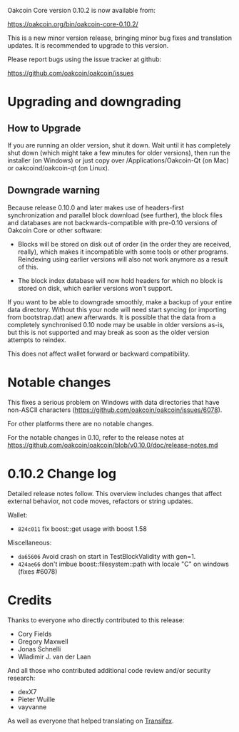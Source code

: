 Oakcoin Core version 0.10.2 is now available from:

  <https://oakcoin.org/bin/oakcoin-core-0.10.2/>

This is a new minor version release, bringing minor bug fixes and translation 
updates. It is recommended to upgrade to this version.

Please report bugs using the issue tracker at github:

  <https://github.com/oakcoin/oakcoin/issues>

Upgrading and downgrading
=========================

How to Upgrade
--------------

If you are running an older version, shut it down. Wait until it has completely
shut down (which might take a few minutes for older versions), then run the
installer (on Windows) or just copy over /Applications/Oakcoin-Qt (on Mac) or
oakcoind/oakcoin-qt (on Linux).

Downgrade warning
------------------

Because release 0.10.0 and later makes use of headers-first synchronization and
parallel block download (see further), the block files and databases are not
backwards-compatible with pre-0.10 versions of Oakcoin Core or other software:

* Blocks will be stored on disk out of order (in the order they are
received, really), which makes it incompatible with some tools or
other programs. Reindexing using earlier versions will also not work
anymore as a result of this.

* The block index database will now hold headers for which no block is
stored on disk, which earlier versions won't support.

If you want to be able to downgrade smoothly, make a backup of your entire data
directory. Without this your node will need start syncing (or importing from
bootstrap.dat) anew afterwards. It is possible that the data from a completely
synchronised 0.10 node may be usable in older versions as-is, but this is not
supported and may break as soon as the older version attempts to reindex.

This does not affect wallet forward or backward compatibility.

Notable changes
===============

This fixes a serious problem on Windows with data directories that have non-ASCII
characters (https://github.com/oakcoin/oakcoin/issues/6078).

For other platforms there are no notable changes.

For the notable changes in 0.10, refer to the release notes
at https://github.com/oakcoin/oakcoin/blob/v0.10.0/doc/release-notes.md

0.10.2 Change log
=================

Detailed release notes follow. This overview includes changes that affect external
behavior, not code moves, refactors or string updates.

Wallet:
- `824c011` fix boost::get usage with boost 1.58

Miscellaneous:
- `da65606` Avoid crash on start in TestBlockValidity with gen=1.
- `424ae66` don't imbue boost::filesystem::path with locale "C" on windows (fixes #6078)

Credits
=======

Thanks to everyone who directly contributed to this release:

- Cory Fields
- Gregory Maxwell
- Jonas Schnelli
- Wladimir J. van der Laan

And all those who contributed additional code review and/or security research:

- dexX7
- Pieter Wuille
- vayvanne

As well as everyone that helped translating on [Transifex](https://www.transifex.com/projects/p/oakcoin/).
